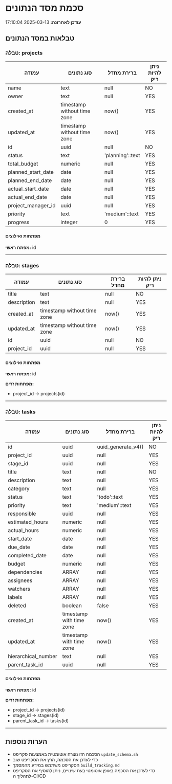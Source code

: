 # סכמת מסד הנתונים

**עודכן לאחרונה:** 2025-03-13 17:10:04

## טבלאות במסד הנתונים

### טבלה: projects

| עמודה | סוג נתונים | ברירת מחדל | ניתן להיות ריק |
|-------|------------|-------------|-----------------|
| name | text | null | NO |
| owner | text | null | YES |
| created_at | timestamp without time zone | now() | YES |
| updated_at | timestamp without time zone | now() | YES |
| id | uuid | null | NO |
| status | text | 'planning'::text | YES |
| total_budget | numeric | null | YES |
| planned_start_date | date | null | YES |
| planned_end_date | date | null | YES |
| actual_start_date | date | null | YES |
| actual_end_date | date | null | YES |
| project_manager_id | uuid | null | YES |
| priority | text | 'medium'::text | YES |
| progress | integer | 0 | YES |

#### מפתחות ואילוצים

**מפתח ראשי:** id

---

### טבלה: stages

| עמודה | סוג נתונים | ברירת מחדל | ניתן להיות ריק |
|-------|------------|-------------|-----------------|
| title | text | null | NO |
| description | text | null | YES |
| created_at | timestamp without time zone | now() | YES |
| updated_at | timestamp without time zone | now() | YES |
| id | uuid | null | NO |
| project_id | uuid | null | YES |

#### מפתחות ואילוצים

**מפתח ראשי:** id

**מפתחות זרים:**
- project_id -> projects(id)

---

### טבלה: tasks

| עמודה | סוג נתונים | ברירת מחדל | ניתן להיות ריק |
|-------|------------|-------------|-----------------|
| id | uuid | uuid_generate_v4() | NO |
| project_id | uuid | null | YES |
| stage_id | uuid | null | YES |
| title | text | null | NO |
| description | text | null | YES |
| category | text | null | YES |
| status | text | 'todo'::text | YES |
| priority | text | 'medium'::text | YES |
| responsible | uuid | null | YES |
| estimated_hours | numeric | null | YES |
| actual_hours | numeric | null | YES |
| start_date | date | null | YES |
| due_date | date | null | YES |
| completed_date | date | null | YES |
| budget | numeric | null | YES |
| dependencies | ARRAY | null | YES |
| assignees | ARRAY | null | YES |
| watchers | ARRAY | null | YES |
| labels | ARRAY | null | YES |
| deleted | boolean | false | YES |
| created_at | timestamp with time zone | now() | YES |
| updated_at | timestamp with time zone | now() | YES |
| hierarchical_number | text | null | YES |
| parent_task_id | uuid | null | YES |

#### מפתחות ואילוצים

**מפתח ראשי:** id

**מפתחות זרים:**
- project_id -> projects(id)
- stage_id -> stages(id)
- parent_task_id -> tasks(id)

---

## הערות נוספות

- הסכמה הזו נוצרה אוטומטית באמצעות סקריפט `update_schema.sh`
- כדי לעדכן את הסכמה, הרץ את הסקריפט שוב
- הסקריפט משתמש במידע מהמסמך `build_tracking.md`
- כדי לעדכן את הסכמה באופן אוטומטי בעת שינויים, ניתן להוסיף את הסקריפט לתהליך ה-CI/CD
